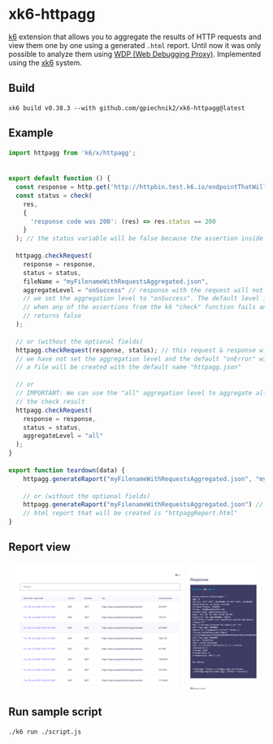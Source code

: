 # xk6-httpagg
[k6](https://github.com/grafana/k6) extension that allows you to aggregate the results of HTTP requests and view them one by one using a generated `.html` report. Until now it was only possible to analyze them using [WDP (Web Debugging Proxy)](https://k6.io/blog/k6-load-testing-debugging-using-a-web-proxy/). Implemented using the [xk6](https://github.com/grafana/xk6) system.

## Build
```shell
xk6 build v0.38.3 --with github.com/gpiechnik2/xk6-httpagg@latest
```
                                             
## Example
```javascript
import httpagg from 'k6/x/httpagg';


export default function () {
  const response = http.get('http://httpbin.test.k6.io/endpointThatWillReturn404Error');
  const status = check(
    res,
    {
      'response code was 200': (res) => res.status == 200
    }
  ); // the status variable will be false because the assertion inside does not match

  httpagg.checkRequest(
    response = response,
    status = status,
    fileName = "myFilenameWithRequestsAggregated.json",
    aggregateLevel = "onSuccess" // response with the request will not be aggregated because 
    // we set the aggregation level to "onSuccess". The default level is "onError", which is 
    // when any of the assertions from the k6 "check" function fails and the entire function 
    // returns false
  );

  // or (without the optional fields)
  httpagg.checkRequest(response, status); // this request & response will be aggregated because 
  // we have not set the aggregation level and the default "onError" will be used. Additionally, 
  // a file will be created with the default name "httpagg.json"

  // or
  // IMPORTANT: We can use the "all" aggregation level to aggregate all requests regardless of 
  // the check result
  httpagg.checkRequest(
    response = response,
    status = status,
    aggregateLevel = "all"
  );
}

export function teardown(data) {
    httpagg.generateRaport("myFilenameWithRequestsAggregated.json", "myHtmlReport.html")

    // or (without the optional fields)
    httpagg.generateRaport("myFilenameWithRequestsAggregated.json") // the default name of the 
    // html report that will be created is "httpaggReport.html"
}
```

## Report view
<img src="exampleResultsView.png">

## Run sample script
```shell
./k6 run ./script.js
```
